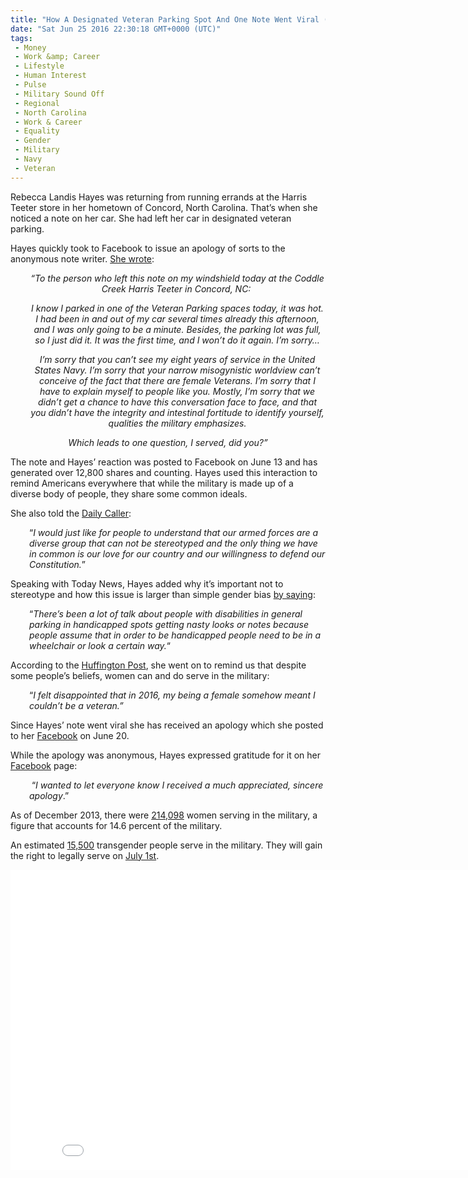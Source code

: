 ```yaml
---
title: "How A Designated Veteran Parking Spot And One Note Went Viral (VIDEO)"
date: "Sat Jun 25 2016 22:30:18 GMT+0000 (UTC)"
tags: 
 - Money
 - Work &amp; Career
 - Lifestyle
 - Human Interest
 - Pulse
 - Military Sound Off
 - Regional
 - North Carolina
 - Work & Career
 - Equality
 - Gender
 - Military
 - Navy
 - Veteran
---
```

<p>Rebecca Landis Hayes was returning from running errands at the Harris Teeter store in her hometown of Concord, North Carolina. That&#x2019;s when she noticed a note on her car. She had left her car in designated veteran parking.</p><p>Hayes quickly took to Facebook to issue an apology of sorts to the anonymous note writer. <a href="https://www.facebook.com/photo.php?fbid=10208865722136827&amp;set=a.1695998156281.2097176.1127641301&amp;type=3&amp;theater" onclick="__gaTracker(&apos;send&apos;, &apos;event&apos;, &apos;outbound-article&apos;, &apos;https://www.facebook.com/photo.php?fbid=10208865722136827&amp;set=a.1695998156281.2097176.1127641301&amp;type=3&amp;theater&apos;, &apos;She wrote&apos;);">She wrote</a>:</p><p style="text-align: center;padding-left: 30px"><em>&#x201C;To the person who left this note on my windshield today at the Coddle Creek Harris Teeter in Concord, NC:&#xA0;</em></p><p style="text-align: center;padding-left: 30px"><em>I know I parked in one of the Veteran Parking spaces today, it was hot. I had been in and out of my car several times already this afternoon, and I was only going to be a minute. Besides, the parking lot was full, so I just did it. It was the first time, and I won&#x2019;t do it again. I&#x2019;m sorry&#x2026;</em></p><p style="text-align: center;padding-left: 30px"><em>I&#x2019;m sorry that you can&#x2019;t see my eight years of service in the United States Navy. I&#x2019;m sorry that your narrow misogynistic worldview can&#x2019;t conceive of the fact that there are female Veterans. I&#x2019;m sorry that I have to explain myself to people like you. Mostly, I&#x2019;m sorry that we didn&#x2019;t get a chance to have this conversation face to face, and that you didn&#x2019;t have the integrity and intestinal fortitude to identify yourself, qualities the military emphasizes.</em></p><p style="text-align: center"><em>Which leads to one question, I served, did you?&#x201D;<br>
</em></p><p>The note and Hayes&#x2019; reaction was posted to Facebook on June 13 and has generated over 12,800 shares and counting. Hayes used this interaction to remind Americans everywhere that while the military is made up of a diverse body of people, they share some common ideals.</p><p>She also told the <a href="http://dailycaller.com/2016/06/21/embarrassed-busybody-apologizes-to-female-veteran-after-accusing-her-of-parking-spot-abuse/" onclick="__gaTracker(&apos;send&apos;, &apos;event&apos;, &apos;outbound-article&apos;, &apos;http://dailycaller.com/2016/06/21/embarrassed-busybody-apologizes-to-female-veteran-after-accusing-her-of-parking-spot-abuse/&apos;, &apos;Daily Caller&apos;);">Daily Caller</a>:</p><p style="padding-left: 30px">&#x201C;<em>I would just like for people to understand that our armed forces are a diverse group that can not be stereotyped and the only thing we have in common is our love for our country and our willingness to defend our Constitution.</em>&#x201D;</p><p>Speaking with Today News, Hayes added why it&#x2019;s important not to stereotype and how this issue is larger than simple gender bias <a href="http://www.today.com/news/female-navy-vet-gets-apology-after-being-shamed-using-veterans-t100096" onclick="__gaTracker(&apos;send&apos;, &apos;event&apos;, &apos;outbound-article&apos;, &apos;http://www.today.com/news/female-navy-vet-gets-apology-after-being-shamed-using-veterans-t100096&apos;, &apos;by saying&apos;);">by saying</a>:</p><p style="padding-left: 30px">&#x201C;<em>There&#x2019;s been a lot of talk about people with disabilities in general parking in handicapped spots getting nasty looks or notes because people assume that in order to be handicapped people need to be in a wheelchair or look a certain way.</em>&#x201C;</p><p>According to the <a href="http://www.huffingtonpost.com/entry/female-navy-veteran-parking-note_us_5760b2abe4b09c926cfd8c4b" onclick="__gaTracker(&apos;send&apos;, &apos;event&apos;, &apos;outbound-article&apos;, &apos;http://www.huffingtonpost.com/entry/female-navy-veteran-parking-note_us_5760b2abe4b09c926cfd8c4b&apos;, &apos;Huffington Post&apos;);">Huffington Post</a>, she went on to remind us that despite some people&#x2019;s beliefs, women can and do serve in the military:</p><p style="padding-left: 30px">&#x201C;<em>I felt disappointed that in 2016, my being a female somehow meant I couldn&#x2019;t be a veteran.&#x201D;</em></p><p>Since Hayes&#x2019; note went viral she has received an apology which she posted to her <a href="https://www.facebook.com/photo.php?fbid=10208922587878435&amp;set=a.1695998156281.2097176.1127641301&amp;type=3&amp;theater" onclick="__gaTracker(&apos;send&apos;, &apos;event&apos;, &apos;outbound-article&apos;, &apos;https://www.facebook.com/photo.php?fbid=10208922587878435&amp;set=a.1695998156281.2097176.1127641301&amp;type=3&amp;theater&apos;, &apos;Facebook&apos;);">Facebook</a> on June 20.</p><p>While the apology was anonymous, Hayes expressed gratitude for it on her <a href="https://www.facebook.com/photo.php?fbid=10208922587878435&amp;set=a.1695998156281.2097176.1127641301&amp;type=3&amp;theater" onclick="__gaTracker(&apos;send&apos;, &apos;event&apos;, &apos;outbound-article&apos;, &apos;https://www.facebook.com/photo.php?fbid=10208922587878435&amp;set=a.1695998156281.2097176.1127641301&amp;type=3&amp;theater&apos;, &apos;Facebook&apos;);">Facebook</a>&#xA0;page:</p><p style="padding-left: 30px">&#xA0;&#x201C;<span id="fbPhotoSnowliftCaption" class="fbPhotosPhotoCaption"><span class="hasCaption"><em>I wanted to let everyone know I received a much appreciated, sincere apology</em>.&#x201D;</span></span></p><p>As of December 2013, there were <a href="http://www.statisticbrain.com/women-in-the-military-statistics/" onclick="__gaTracker(&apos;send&apos;, &apos;event&apos;, &apos;outbound-article&apos;, &apos;http://www.statisticbrain.com/women-in-the-military-statistics/&apos;, &apos;214,098&apos;);">214,098</a> women serving in the military, a figure that accounts for 14.6 percent of the military.</p><p>An estimated <a href="https://www.washingtonpost.com/politics/pentagon-to-allow-transgender-members-to-serve-openly/2015/07/13/fe9b054a-298d-11e5-a5ea-cf74396e59ec_story.html" onclick="__gaTracker(&apos;send&apos;, &apos;event&apos;, &apos;outbound-article&apos;, &apos;https://www.washingtonpost.com/politics/pentagon-to-allow-transgender-members-to-serve-openly/2015/07/13/fe9b054a-298d-11e5-a5ea-cf74396e59ec_story.html&apos;, &apos;15,500&apos;);">15,500</a> transgender people serve in the military. They will gain the right to legally serve on <a href="http://www.nytimes.com/2016/06/25/us/pentagon-set-to-lift-ban-on-transgender-people-serving-in-us-military.html?_r=0" onclick="__gaTracker(&apos;send&apos;, &apos;event&apos;, &apos;outbound-article&apos;, &apos;http://www.nytimes.com/2016/06/25/us/pentagon-set-to-lift-ban-on-transgender-people-serving-in-us-military.html?_r=0&apos;, &apos;July 1st&apos;);">July 1st</a>.</p><p><iframe width="853" height="480" src="//www.youtube.com/embed/kWWqWxxl2Pg" frameborder="0" allowfullscreen></iframe></p>